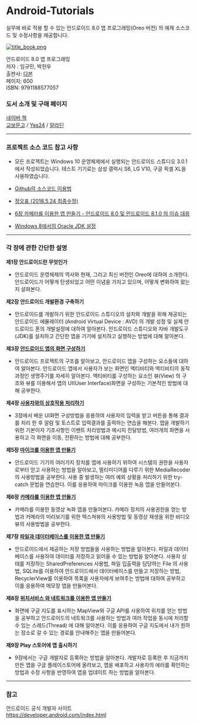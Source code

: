 # Android-Tutorials
실무에 바로 적용 할 수 있는 안드로이드 8.0 앱 프로그래밍(Oreo 버전) 의 예제 소스코드 및 수정사항을 제공합니다.

[![title_book.png](https://s26.postimg.cc/fmiyzofex/title_book.png)](https://postimg.cc/image/6ri4p5qmd/)

안드로이드 8.0 앱 프로그래밍<br>
저자 : 임규민, 박헌우<br>
출판사: [다본](http://da-bon.com/) <br>
페이지: 600<br>
ISBN: 9791188577057<br>

### 도서 소개 및 구매 페이지<br>
[네이버 책](http://book.naver.com/bookdb/book_detail.nhn?bid=13328867)<br>
[교보문고](http://www.kyobobook.co.kr/product/detailViewKor.laf?ejkGb=KOR&mallGb=KOR&barcode=9791188577057) / 
[Yes24](http://www.yes24.com/24/goods/58666252?scode=032&OzSrank=1) / 
[알라딘](http://www.aladin.co.kr/shop/wproduct.aspx?ItemId=133981853) <br>

***
### 프로젝트 소스 코드 참고 사항
- 모든 프로젝트는 Windows 10 운영체제에서 실행되는  안드로이드 스튜디오 3.0.1에서 작성되었습니다. 테스트 기기로는  삼성 갤럭시 S6, LG V10, 구글 픽셀 XL을 사용하였습니다.

- [Github의 소스코드 이용법](https://github.com/Fluxus-M/Android-Tutorials/wiki/Github%EC%9D%98-%EC%86%8C%EC%8A%A4%EC%BD%94%EB%93%9C-%EC%9D%B4%EC%9A%A9%EB%B2%95)

- [정오표 (2018.5.24 최종수정)](https://github.com/Fluxus-M/Android-Tutorials/wiki/%EC%A0%95%EC%98%A4%ED%91%9C---(2018.5.24-%EC%B5%9C%EC%A2%85%EC%88%98%EC%A0%95))


- [6장 카메라를 이용한 앱 만들기 - 안드로이드 8.0 및 안드로이드 8.1.0 의 이슈 대응](https://github.com/Fluxus-M/Android-Tutorials/wiki/6%EC%9E%A5-%EC%B9%B4%EB%A9%94%EB%9D%BC%EB%A5%BC-%EC%9D%B4%EC%9A%A9%ED%95%9C-%EC%95%B1-%EB%A7%8C%EB%93%A4%EA%B8%B0-(%EC%95%88%EB%93%9C%EB%A1%9C%EC%9D%B4%EB%93%9C-8.0-%EB%B0%8F--%EC%95%88%EB%93%9C%EB%A1%9C%EC%9D%B4%EB%93%9C--8.1.0-%EC%9D%98-%EC%9D%B4%EC%8A%88-%EB%8C%80%EC%9D%91))

- [Windows 8에서의 Oracle JDK 설정](https://github.com/Fluxus-M/Android-Tutorials/wiki/Windows-8%EC%97%90%EC%84%9C%EC%9D%98-Oracle-JDK-%EC%84%A4%EC%A0%95)


***
### 각 장에 관한 간단한 설명
**제1장 안드로이드란 무엇인가**<br>
- 안드로이드 운영체제의 역사와 현재, 그리고 최신 버전인 Oreo에 대하여 소개한다. 안드로이드가 어떻게 탄생되었고 어떤 이념을 가지고 있으며, 어떻게 변화하여 왔는지 살펴본다.



**제2장 안드로이드 개발환경 구축하기**<br>
- 안드로이드를 개발하기 위한 안드로이드 스튜디오의 설치와 개발을 위해 제공되는 안드로이드 에뮬레이터 (Android Virtual Device : AVD) 의 개발 성정 및 실제 안드로이드 폰의 개발설정에 대하여 알아본다.  안드로이드 스튜디오와 자바 개발도구(JDK)를 설치하고 간단한 앱을 기기에 설치하고 실행하는 방법에 대해 알아본다.


**제3장 [안드로이드 앱의 화면 구성하기](https://github.com/Fluxus-M/Android-Tutorials/tree/master/chap3)**<br>
- 안드로이드 프로젝트의 구조를 알아보고, 안드로이드 앱을 구성하는 요소들에 대하여 알아본다.  안드로이드 앱에서 사용자가 보는 화면인 액티비티와 액티비티의 동작 과정인 생명주기를 자세히 알아본다. 액티비티를 구성하는 요소인 뷰(View) 의 구조와 뷰를 이용해서 앱의 UI(User Interface)화면을 구성하는 기본적인 방법에 대해 공부한다.


**제4장 [사용자와의 상호작용 처리하기](https://github.com/Fluxus-M/Android-Tutorials/tree/master/chap4)**<br>
- 3장에서 배운 UI화면 구성방법을 응용하여 사용자의 입력을 받고 버튼을 통해 결과를 처리 한 후 알람 및 토스트로 입력결과를 출력하는 연습을 해본다. 앱을 개발하기 위한 기본이자 기초사항인 이벤트 처리방법과 메시지 전달방법, 여러개의 화면을 사용하고 각 화면을 이동, 전환하는 방법에 대해 공부한다.


**제5장 [마이크를 이용한 앱 만들기](https://github.com/Fluxus-M/Android-Tutorials/tree/master/chap5)**<br>
- 안드로이드 기기의 여러가지 장치를 앱에 사용하기 위하여 시스템의 권한을 사용자로부터 얻고 사용하는 방법을 알아보고, 멀티미디어를 다루기 위한 MediaRecoder 의 사용방법을 공부한다. 사용 중 발생하는 여러 예외 상황을 처리하기 위한 try-catch 문법을 연습한다. 이를 응용하여 마이크를 이용한 녹음 앱을 만들어본다.


**제6장 [카메라를 이용한 앱 만들기](https://github.com/Fluxus-M/Android-Tutorials/tree/master/chap6)**<br>
- 카메라를 이용한 동영상 녹화 앱을 만들어본다. 카메라 장치의 사용권한을 얻는 방법과 카메라의 미리보기를 위한 텍스쳐뷰의 사용방법 및 동영상 재생을 위한 비디오뷰의 사용방법을 공부한다.


**제7장 [파일과 데이터베이스를 이용한 앱 만들기](https://github.com/Fluxus-M/Android-Tutorials/tree/master/chap7)**<br>
- 안드로이드에서 제공하는 저장 방법들을 사용하는 방법을 알아본다. 파일과 데이터베이스를 사용하여 데이터를 저장하고 읽어올 수 있는 방법을 알아본다. 사용자 상태를 저장하는 SharedPreferences 사용법, 파일 입출력을 담당하는 File 의 사용법, SQLite를 이용하여 안드로이드에서 데이터베이스를 만들고 저장하는 방법, RecyclerView를 이용하여 목록을 사용자에게 보여주는 방법에 대하여 공부하고 이를  응용하여 메모장 앱을 만들어본다.


**제8장 [위치서비스 와 네트워크를 이용한 앱 만들기](https://github.com/Fluxus-M/Android-Tutorials/tree/master/chap8)**<br>
- 화면에 구글 지도를 표시하는 MapView와 구글 API를 사용하여 위치를 얻는 방법을 공부하고 안드로이드의 네트워크를 사용하는 방법과 여러 작업을 동시에 처리할수 있는 스레드(Thread) 에 대해 알아본다. 이를 응용하여 구글 지도에서 내가 원하는 장소로 갈 수 있는 경로를 안내해주는 앱을 만들어본다.


**제9장 Play 스토어에 앱 출시하기**<br>
- 9장에서는 구글 개발자로 등록하는 방법을 알아본다. 개발자로 등록한 후 지금까지 만든 앱을 구글 플레이스토어에 올려보고, 앱을 배포하고 사용자의 에러를 확인하는 방법과 수정 사항을 반영하여 앱을 업데이트 하는 방법을 알아본다.



***

### 참고
안드로이드 공식 개발자 사이트<br>
https://developer.android.com/index.html
